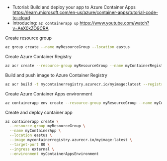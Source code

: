 * Tutorial: Build and deploy your app to Azure Container Apps
  https://learn.microsoft.com/en-us/azure/container-apps/tutorial-code-to-cloud
* Introducing: `az containerapp up`
  https://www.youtube.com/watch?v=AeX0kZO9CRA

Create resource group
```sh
az group create --name myResourceGroup --location eastus
```

Create Azure Container Registry
```sh
az acr create --resource-group myResourceGroup --name myContainerRegistry --sku Basic
```

Build and push image to Azure Container Registry
```sh
az acr build -t mycontainerregistry.azurecr.io/myimage:latest --registry mycontainerregistry .
```

Create Azure Container Apps environment
```sh
az containerapp env create --resource-group myResourceGroup --name myContainerAppsEnvironment --location eastus
```

Create and deploy container app
```sh
az containerapp create \
  --resource-group myResourceGroup \
  --name myContainerApp \
  --location eastus \
  --image mycontainerregistry.azurecr.io/myimage:latest \
  --target-port 80 \
  --ingress external \
  --environment myContainerAppsEnvironment
```

